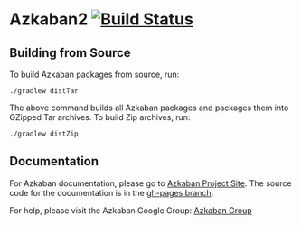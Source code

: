 Azkaban2 [![Build Status](http://img.shields.io/travis/azkaban/azkaban.svg?style=flat)](https://travis-ci.org/azkaban/azkaban)
========

Building from Source
--------------------

To build Azkaban packages from source, run:

```
./gradlew distTar
```

The above command builds all Azkaban packages and packages them into GZipped Tar archives. To build Zip archives, run:

```
./gradlew distZip
```

Documentation
-------------

For Azkaban documentation, please go to [Azkaban Project Site](http://azkaban.github.io). The source code for the documentation is in the [gh-pages branch](https://github.com/azkaban/azkaban/tree/gh-pages).


For help, please visit the Azkaban Google Group: [Azkaban Group](https://groups.google.com/forum/?fromgroups#!forum/azkaban-dev)
